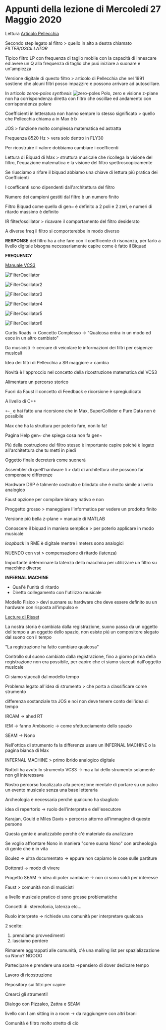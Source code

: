 # Appunti della lezione di Mercoledí 27 Maggio 2020

Lettura [Articolo Pellecchia](https://github.com/s-e-a-m/References/blob/master/Lupone-Michelangelo/Proceedings-Int.Workshop-Man-Machine-Interaction...Pisa1991.pdf)

Secondo step legato al filtro > quello in alto a destra chiamato _FILTER/OSCILLATOR_

Tipico filtro LP con frequenza di taglio mobile con la capacità di innescare ed avere un Q alla frequenza di taglio che puó iniziare a suonare e un'ampiezza

Versione digitale di questo filtro > articolo di Pellecchia che nel 1991 sostiene che alcuni filtri posso impazzire e possono arrivare ad autoscillare.

In articolo _zeros-poles synthesis_
![zero-poles](zero-poles.png)
Polo, zero e visione z-plane non ha corrispondenza diretta con filtro che oscillae ed andamento con corrispondenza polare

Coefficienti in letteratura non hanno sempre lo stesso significato > quello che Pellecchia chiama a in Max è b

JOS > funzione molto complessa matematica ed astratta

Frequenza 8520 Hz > vera solo dentro in FLY30

Per ricostruire il valore dobbiamo cambiare i coefficenti

Lettura di Biquad di Max > struttura musicale che ricollega la visione del filtro, l'equazione matematica e la visione del filtro spettroscopicamente

Se riusciamo a rifare il biquad abbiamo una chiave di lettura piú pratica dei Coefficienti

I coefficenti sono dipendenti dall'architettura del filtro

Numero dei campioni gestiti dal filtro è un numero finito

Filtro Biquad come quello di gen~ è definito a 2 poli e 2 zeri, e numeri di ritardo massimo è definito

IR filter/oscillator > ricavare il comportamento del filtro desiderato

A diverse freq il filtro si comporterebbe in modo diverso

**RESPONSE** del filtro ha a che fare con il coefficente di risonanza, per farlo a livello digitale bisogna necessariamente capire come è fatto il Biquad

**FREQUENCY**

[Manuale VCS3](http://dl.lojinx.com/analoghell/EMSVCS3-UserManual.pdf)

![FilterOscillator](FilterOscillator.png)

![FilterOscillator2](FilterOscillator2.png)

![FilterOscillator3](FilterOscillator3.png)

![FilterOscillator4](FilterOscillator4.png)

![FilterOscillator5](FilterOscillator5.png)

![FilterOscillator6](FilterOscillator6.png)

Curtis Roads -> Concetto Complesso -> "Qualcosa entra in un modo ed esce in un altro cambiato"

Da musicisti -> cercare di veicolare le informazioni dei filtri per esigenze musicali

Idea dei filtri di Pellecchia a SR maggiore > cambia

Novità è l'approccio nel concetto della ricostruzione matematica del VCS3

Alimentare un percorso storico

Fuori da Faust il concetto di Feedback e ricorsione è spregiudicato

A livello di C++

`+~_` e hai fatto una ricorsione che in Max, SuperCollider e Pure Data non è possibile

Max che ha la struttura per poterlo fare, non lo fa!

Pagina Help gen~ che spiega cosa non fa gen~

Piú della costruzione del filtro stesso è importante capire poichè è legato all'architettura che tu metti in piedi

Oggetto finale decreterà come suonerà

Assembler di quell'hardware lí > dati di architettura che possono far compensare differenze

Hardware DSP è talmente costruito e blindato che è molto simile a livello analogico

Faust opzione per compilare binary nativo e non

Proggetto grosso > maneggiare l'informatica per vedere un prodotto finito

Versione piú bella z-plane > manuale di MATLAB

Conoscere il biquad in maniera semplice > per poterlo applicare in modo musicale

_loopback_ in RME è digitale mentre i meters sono analogici

NUENDO con vst > compensazione di ritardo (latenza)

Importante determinare la latenza della macchina per utilizzare un filtro su macchine diverse

**INFERNAL MACHINE**
- Qual'è l'unità di ritardo
- Diretto collegamento con l'utilizzo musicale

Modello Fisico > devi suonare su hardware che deve essere definito su un hardware con risposta all'impulso e

[Lecture di Risset](https://www.youtube.com/watch?v=nOv30rHV7Ds)

La nostra storia è cambiata dalla registrazione, suono passa da un oggetto del tempo a un oggetto dello spazio, non esiste piú un compositore slegato dal suono con il tempo

"La registrazione ha fatto cambiare qualcosa"

Controllo sul suono cambiato dalla registrazione, fino a giorno prima della registrazione non era possibile, per capire che ci siamo staccati dall'oggetto musicale

Ci siamo staccati dal modello tempo

Problema legato all'idea di strumento > che porta a classificare come strumento

differenza sostanziale tra JOS e noi non deve tenere conto dell'idea di tempo

IRCAM -> ahed RT

IEM -> fanno Ambisonic -> come sfettucciamento dello spazio

SEAM -> Nono

Nell'ottica di strumento fa la differenza usare un INFERNAL MACHINE o la pagina bianca di Max

INFERNAL MACHINE > primo ibrido analogico digitale

Nottoli ha avuto lo strumento VCS3 -> ma a lui dello strumento solamente non gli interessava

Nostro percorso focalizzato alla percezione mentale di portare su un palco un evento musicale senza una base letteraria

Archeologia è necessaria perchè qualcuno ha sbagliato

idea di repertorio -> ruolo dell'interprete e dell'esecutore

Karajan, Gould e Miles Davis > percorso attorno all'immagine di queste persone

Questa gente è analizzabile perchè c'è materiale da analizzare

Se voglio affrontare Nono in maniera "come suona Nono" con archeologia di gente che è in vita

Boulez -> ultra documentato -> eppure non capiamo le cose sulle partiture

Dottorati -> modo di vivere

Progetto SEAM -> idea di poter cambiare -> non ci sono soldi per interesse

Faust > comunità non di musicisti

a livello musicale pratico ci sono grosse problematiche

Concetti di: stereofonia, latenza etc...

Ruolo interprete -> richiede una comunità per interpretare qualcosa

2 scelte:
1. prendiamo provvedimenti
2. lasciamo perdere

Rimanere aggrappati alle comunità, c'è una mailing list per spazializzazione su Nono? NOOOO

Partecipare e prendere una scelta ->pensiero di dover dedicare tempo

Lavoro di ricostruzione

Repository sui filtri per capire

Crearci gli strumenti!

Dialogo con Pizzaleo, Zattra e SEAM

livello con I am sitting in a room -> da raggiungere con altri brani

Comunità è filtro molto stretto di ciò
